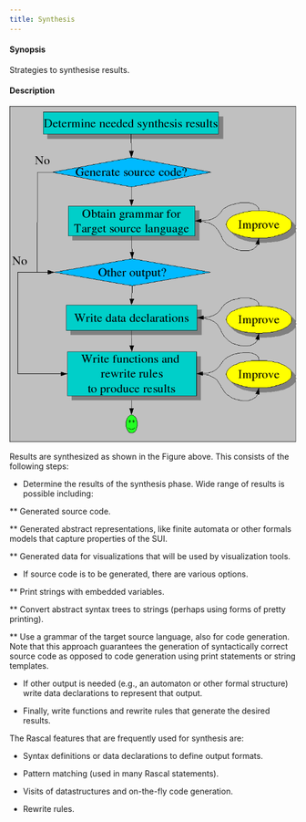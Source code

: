 ```yaml
---
title: Synthesis
---
```


#### Synopsis

Strategies to synthesise results.

#### Description

![Synthesis,Workflow](/assets/WhyRascal/SolutionStrategies/Synthesis/define-synthesis.png/)

Results are synthesized as shown in the Figure above. This consists of the following steps:

*  Determine the results of the synthesis phase. Wide range of results is possible including:

  **  Generated source code.

  **  Generated abstract representations, like finite automata or other formals models that capture properties of the SUI.

  **  Generated data for visualizations that will be used by visualization tools. 

*  If source code is to be generated, there are various options.

  **  Print strings with embedded variables.

  **  Convert abstract syntax trees to strings (perhaps using forms of pretty printing).

  **  Use a grammar of the target source language, also for code generation. 
      Note that this approach guarantees the generation of syntactically correct source code as opposed to code 
      generation using print statements or string templates.

*  If other output is needed (e.g., an automaton or other formal structure) write data declarations to represent that output.

*  Finally, write functions and rewrite rules that generate the desired results.

The Rascal features that are frequently used for synthesis are:

*  Syntax definitions or data declarations to define output formats.

*  Pattern matching (used in many Rascal statements).

*  Visits of datastructures and on-the-fly code generation.

*  Rewrite rules.


